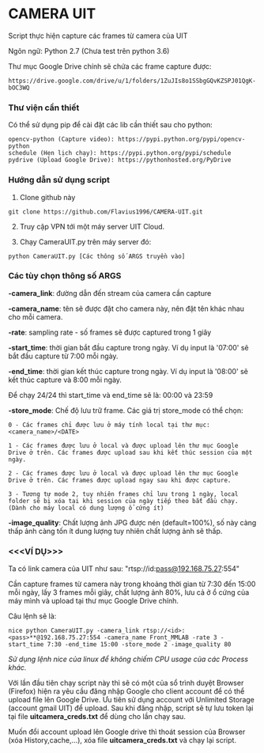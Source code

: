 # CAMERA UIT
Script thực hiện capture các frames từ camera của UIT

Ngôn ngữ: Python 2.7 (Chưa test trên python 3.6)

Thư mục Google Drive chính sẽ chứa các frame capture được:
```Shell
https://drive.google.com/drive/u/1/folders/1ZuJIs8o1SSbgGQvKZSPJ01QgK-bOC3WQ
```


### Thư viện cần thiết

Có thể sử dụng pip để cài đặt các lib cần thiết sau cho python:
```Shell
opencv-python (Capture video): https://pypi.python.org/pypi/opencv-python
schedule (Hẹn lịch chạy): https://pypi.python.org/pypi/schedule
pydrive (Upload Google Drive): https://pythonhosted.org/PyDrive
```

### Hướng dẫn sử dụng script

1. Clone github này
```Shell
git clone https://github.com/Flavius1996/CAMERA-UIT.git
```

2. Truy cập VPN tới một máy server UIT Cloud.

3. Chạy CameraUIT.py trên máy server đó:
```Shell
python CameraUIT.py [Các thông số ARGS truyền vào]
```

### Các tùy chọn thông số ARGS
**-camera_link**: đường dẫn đến stream của camera cần capture

**-camera_name**: tên sẽ được đặt cho camera này, nên đặt tên khác nhau cho mỗi camera.

**-rate**: sampling rate - số frames sẽ được captured trong 1 giây

**-start_time**: thời gian bắt đầu capture trong ngày. Ví dụ input là '07:00' sẽ bắt đầu capture từ 7:00 mỗi ngày.

**-end_time**: thời gian kết thúc capture trong ngày. Ví dụ input là '08:00' sẽ kết thúc capture và 8:00 mỗi ngày.

Để chạy 24/24 thì start_time và end_time sẽ là: 00:00 và 23:59

**-store_mode**: Chế độ lưu trữ frame. Các giá trị store_mode có thể chọn:

    0 - Các frames chỉ được lưu ở máy tính local tại thư mục: <camera_name>/<DATE>
    
    1 - Các frames được lưu ở local và được upload lên thư mục Google Drive ở trên. Các frames được upload sau khi kết thúc session của một ngày.
    
    2 - Các frames được lưu ở local và được upload lên thư mục Google Drive ở trên. Các frames được upload ngay sau khi được capture.
    
    3 - Tương tự mode 2, tuy nhiên frames chỉ lưu trong 1 ngày, local folder sẽ bị xóa tại khi session của ngày tiếp theo bắt đầu chạy. (Dành cho máy local có dung lượng ổ cứng ít)


**-image_quality**: Chất lượng ảnh JPG được nén (default=100%), số này càng thấp ảnh càng tốn ít dung lượng tuy nhiên chất lượng ảnh sẽ thấp.

### <<<VÍ DỤ>>>
Ta có link camera của UIT như sau: "rtsp://id:pass@192.168.75.27:554"
  
Cần capture frames từ camera này trong khoảng thời gian từ 7:30 đến 15:00 mỗi ngày, lấy 3 frames mỗi giây, chất lượng ảnh 80%,  lưu cả ở ổ cứng của máy mình và upload tại thư mục Google Drive chính.

Câu lệnh sẽ là:
  
```Shell
nice python CameraUIT.py -camera_link rtsp://<id>:<pass>**@192.168.75.27:554 -camera_name Front_MMLAB -rate 3 -start_time 7:30 -end_time 15:00 -store_mode 2 -image_quality 80
```

*Sử dụng lệnh nice của linux để không chiếm CPU usage của các Process khác.*

Với lần đầu tiên chạy script này thì sẽ có một của sổ trình duyệt Browser (Firefox) hiện ra yêu cầu đăng nhập Google cho client account để có thể upload file lên Google Drive. Ưu tiên sử dụng account với Unlimited Storage (account gmail UIT) để upload. Sau khi đăng nhập, script sẽ tự lưu token lại tại file **uitcamera_creds.txt** để dùng cho lần chạy sau.

Muốn đổi account upload lên Google drive thì thoát session của Browser (xóa History,cache,...), xóa file **uitcamera_creds.txt** và chạy lại script.

